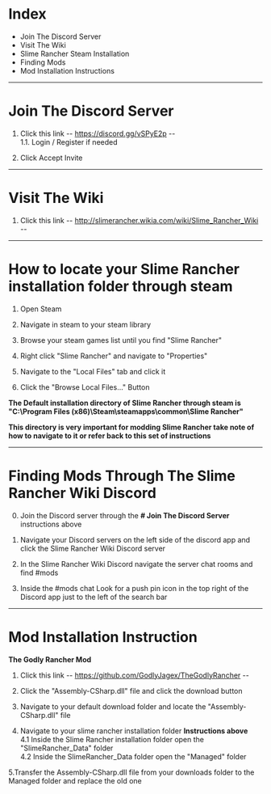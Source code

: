 # Index

- Join The Discord Server
- Visit The Wiki
- Slime Rancher Steam Installation
- Finding Mods
- Mod Installation Instructions

-----
# Join The Discord Server

1. Click this link -- https://discord.gg/vSPyE2p --   
   1.1. Login / Register if needed
   
2. Click Accept Invite

-----
# Visit The Wiki

1. Click this link -- http://slimerancher.wikia.com/wiki/Slime_Rancher_Wiki --

-----
# How to locate your Slime Rancher installation folder through steam

1. Open Steam  

2. Navigate in steam to your steam library   

3. Browse your steam games list until you find "Slime Rancher" 

4. Right click "Slime Rancher" and navigate to "Properties"  

5. Navigate to the "Local Files" tab and click it  

6. Click the "Browse Local Files..." Button   

**The Default installation directory of Slime Rancher through steam is "C:\Program Files (x86)\Steam\steamapps\common\Slime Rancher"**  

**This directory is very important for modding Slime Rancher take note of how to navigate to it or refer back to this set of instructions**

-----
# Finding Mods Through The Slime Rancher Wiki Discord

0. Join the Discord server through the **# Join The Discord Server** instructions above  

1. Navigate your Discord servers on the left side of the discord app and click the Slime Rancher Wiki Discord server 

2. In the Slime Rancher Wiki Discord navigate the server chat rooms and find #mods  

3. Inside the #mods chat Look for a push pin icon in the top right of the Discord app just to the left of the search bar   

-----

# Mod Installation Instruction

**The Godly Rancher Mod**
1. Click this link -- https://github.com/GodlyJagex/TheGodlyRancher --

2. Click the "Assembly-CSharp.dll" file and click the download button   

3. Navigate to your default download folder and locate the "Assembly-CSharp.dll" file

4. Navigate to your slime rancher installation folder **Instructions above**  
   4.1 Inside the Slime Rancher installation folder open the "SlimeRancher_Data" folder   
   4.2 Inside the SlimeRancher_Data folder open the "Managed" folder
   
5.Transfer the Assembly-CSharp.dll file from your downloads folder to the Managed folder and replace the old one
